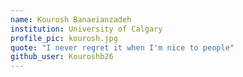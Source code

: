 ```yaml
---
name: Kourosh Banaeianzadeh 
institution: University of Calgary 
profile_pic: kourosh.jpg
quote: "I never regret it when I'm nice to people"
github_user: Kouroshb26
---
```

